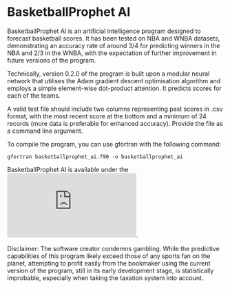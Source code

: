 # BasketballProphet AI

BasketballProphet AI is an artificial intelligence program designed to forecast basketball scores.  It has been tested on NBA and WNBA datasets, demonstrating an accuracy rate of around 3/4 for predicting winners in the NBA and 2/3 in the WNBA, with the expectation of further improvement in future versions of the program.

Technically, version 0.2.0 of the program is built upon a modular neural network that utilises the Adam gradient descent optimisation algorithm and employs a simple element-wise dot-product attention. It predicts scores for each of the teams.

A valid test file should include two columns representing past scores in .csv format, with the most recent score at the bottom and a minimum of 24 records (more data is preferable for enhanced accuracy). Provide the file as a command line argument.

To compile the program, you can use gfortran with the following command:

`gfortran basketballprophet_ai.f90 -o basketballprophet_ai`

BasketballProphet AI is available under the ![BSD 3-Clause No Military License](https://github.com/piotrbajdek/BasketballProphet_AI/blob/main/LICENSE.md).

Disclaimer: The software creator condemns gambling. While the predictive capabilities of this program likely exceed those of any sports fan on the planet, attempting to profit easily from the bookmaker using the current version of the program, still in its early development stage, is statistically improbable, especially when taking the taxation system into account.
